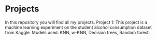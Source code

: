 # Projects
In this repository you will find all my projects.
Project 1: This project is a machine learning experiment on the student alcohol consumption dataset from Kaggle. Models used: KNN, w-KNN, Decision trees, Random forest.
